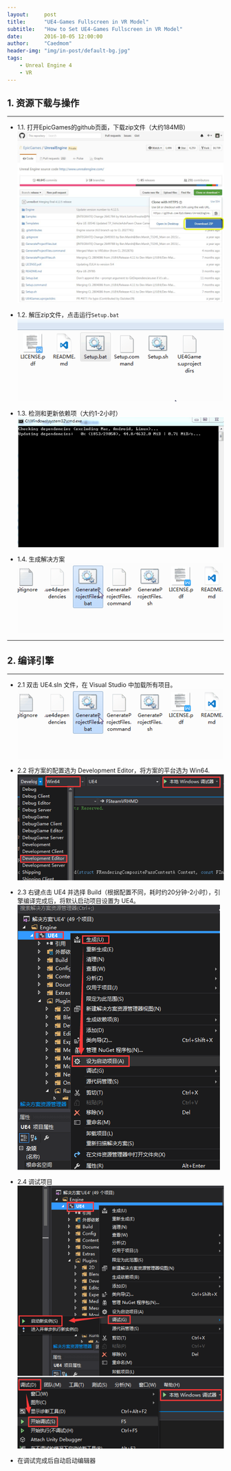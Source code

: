 ```yaml
---
layout:     post
title:      "UE4-Games Fullscreen in VR Model"
subtitle:   "How to Set UE4-Games Fullscreen in VR Model"
date:       2016-10-05 12:00:00
author:     "Caedmom"
header-img: "img/in-post/default-bg.jpg"
tags:
    - Unreal Engine 4
	- VR
---
```


## 1. 资源下载与操作

---

* 1.1. 打开EpicGames的github页面，下载zip文件（大约184MB）
![img](https://github.com/caedmom/caedmom.github.io/blob/master/img/in-post/20160912-compile-unreal-engine-4/0%20download-zip.jpg?raw=true)

* 1.2. 解压zip文件，点击运行`Setup.bat`
![img](https://github.com/caedmom/caedmom.github.io/blob/master/img/in-post/20160912-compile-unreal-engine-4/1%20click-setup.bat.gif?raw=true)

* 1.3. 检测和更新依赖项（大约1-2小时）
![img](https://github.com/caedmom/caedmom.github.io/blob/master/img/in-post/20160912-compile-unreal-engine-4/2%20update-dependencies.gif?raw=true)

* 1.4. 生成解决方案
![img](https://github.com/caedmom/caedmom.github.io/blob/master/img/in-post/20160912-compile-unreal-engine-4/3%20click-generate-project-files.bat.gif?raw=true)

---

## 2. 编译引擎

---

* 2.1 双击 UE4.sln 文件，在 Visual Studio 中加载所有项目。
![img](https://github.com/caedmom/caedmom.github.io/blob/master/img/in-post/20160912-compile-unreal-engine-4/3%20click-generate-project-files.bat.gif?raw=true)

* 2.2 将方案的配置选为 Development Editor，将方案的平台选为 Win64.
![img](https://github.com/caedmom/caedmom.github.io/blob/master/img/in-post/20160912-compile-unreal-engine-4/5%20set-dev-editor-and-win64.png?raw=true)

* 2.3 右键点击 UE4 并选择 Build（根据配置不同，耗时约20分钟-2小时），引擎编译完成后，将默认启动项目设置为 UE4。
![img](https://github.com/caedmom/caedmom.github.io/blob/master/img/in-post/20160912-compile-unreal-engine-4/6%20build-and-set-start-project.png?raw=true)

* 2.4 调试项目
![img](https://github.com/caedmom/caedmom.github.io/blob/master/img/in-post/20160912-compile-unreal-engine-4/7%20debug-start-new-instance.png?raw=true)
![img](https://github.com/caedmom/caedmom.github.io/blob/master/img/in-post/20160912-compile-unreal-engine-4/7%202-debug.png?raw=true)

* 在调试完成后自动启动编辑器